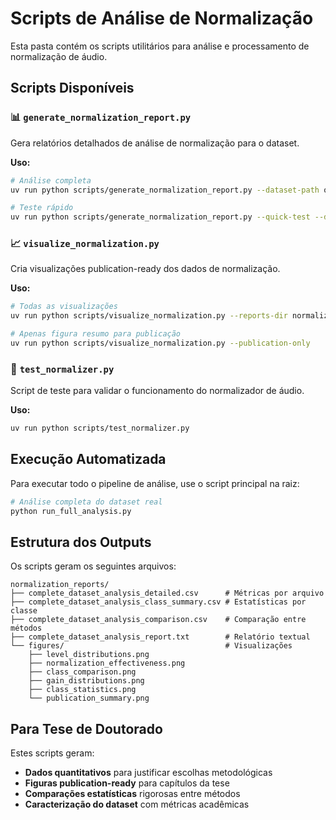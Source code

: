 # Scripts de Análise de Normalização

Esta pasta contém os scripts utilitários para análise e processamento de normalização de áudio.

## Scripts Disponíveis

### 📊 `generate_normalization_report.py`
Gera relatórios detalhados de análise de normalização para o dataset.

**Uso:**
```bash
# Análise completa
uv run python scripts/generate_normalization_report.py --dataset-path organized_audio

# Teste rápido
uv run python scripts/generate_normalization_report.py --quick-test --dataset-path test_audio_sample
```

### 📈 `visualize_normalization.py`
Cria visualizações publication-ready dos dados de normalização.

**Uso:**
```bash
# Todas as visualizações
uv run python scripts/visualize_normalization.py --reports-dir normalization_reports

# Apenas figura resumo para publicação
uv run python scripts/visualize_normalization.py --publication-only
```

### 🧪 `test_normalizer.py`
Script de teste para validar o funcionamento do normalizador de áudio.

**Uso:**
```bash
uv run python scripts/test_normalizer.py
```

## Execução Automatizada

Para executar todo o pipeline de análise, use o script principal na raiz:

```bash
# Análise completa do dataset real
python run_full_analysis.py
```

## Estrutura dos Outputs

Os scripts geram os seguintes arquivos:

```
normalization_reports/
├── complete_dataset_analysis_detailed.csv      # Métricas por arquivo
├── complete_dataset_analysis_class_summary.csv # Estatísticas por classe
├── complete_dataset_analysis_comparison.csv    # Comparação entre métodos
├── complete_dataset_analysis_report.txt        # Relatório textual
└── figures/                                    # Visualizações
    ├── level_distributions.png
    ├── normalization_effectiveness.png
    ├── class_comparison.png
    ├── gain_distributions.png
    ├── class_statistics.png
    └── publication_summary.png
```

## Para Tese de Doutorado

Estes scripts geram:
- **Dados quantitativos** para justificar escolhas metodológicas
- **Figuras publication-ready** para capítulos da tese
- **Comparações estatísticas** rigorosas entre métodos
- **Caracterização do dataset** com métricas acadêmicas
